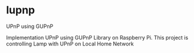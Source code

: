 # lupnp
UPnP using GUPnP

Implementation UPnP using GUPnP Library on Raspberry Pi. This project is controlling Lamp with UPnP on Local Home Network

